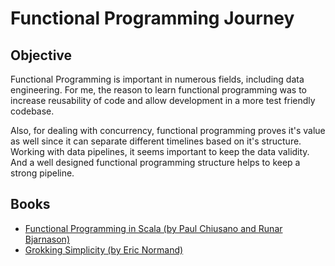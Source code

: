# Functional Programming Journey

## Objective

Functional Programming is important in numerous fields, including data engineering.
For me, the reason to learn functional programming was to increase reusability of code and allow development in a more test friendly codebase.

Also, for dealing with concurrency, functional programming proves it's value as well since it can separate different timelines based on it's structure.
Working with data pipelines, it seems important to keep the data validity. And a well designed functional programming structure helps to keep a strong pipeline.

## Books

- [Functional Programming in Scala (by Paul Chiusano and Runar Bjarnason)](https://www.manning.com/books/functional-programming-in-scala)
- [Grokking Simplicity (by Eric Normand)](https://grokkingsimplicity.com/)
